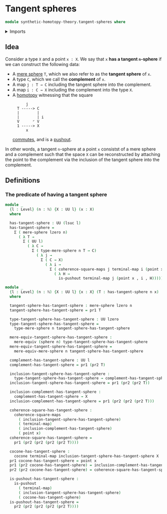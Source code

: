# Tangent spheres

```agda
module synthetic-homotopy-theory.tangent-spheres where
```

<details><summary>Imports</summary>

```agda
open import elementary-number-theory.natural-numbers

open import foundation.commuting-squares-of-maps
open import foundation.dependent-pair-types
open import foundation.mere-equivalences
open import foundation.unit-type
open import foundation.universe-levels

open import synthetic-homotopy-theory.cocones-under-spans
open import synthetic-homotopy-theory.mere-spheres
open import synthetic-homotopy-theory.pushouts
open import synthetic-homotopy-theory.spheres
```

</details>

## Idea

Consider a type `X` and a point `x : X`. We say that `x` **has a tangent
`n`-sphere** if we can construct the following data:

- A [mere sphere](synthetic-homotopy-theory.mere-spheres.md) `T`, which we also
  refer to as the **tangent sphere** of `x`.
- A type `C`, which we call the **complement** of `x`.
- A map `j : T → C` including the tangent sphere into the complement.
- A map `i : C → X` including the complement into the type `X`.
- A [homotopy](foundation-core.homotopies.md) witnessing that the square
  ```text
        j
    T -----> C
    |        |
    |        | i
    V      ⌜ V
    1 -----> X
        x
  ```
  [commutes](foundation.commuting-squares-of-maps.md), and is a
  [pushout](synthetic-homotopy-theory.pushouts.md).

In other words, a tangent `n`-sphere at a point `x` consistst of a mere sphere
and a complement such that the space `X` can be reconstructed by attaching the
point to the complement via the inclusion of the tangent sphere into the
complement.

## Definitions

### The predicate of having a tangent sphere

```agda
module _
  {l : Level} (n : ℕ) {X : UU l} (x : X)
  where

  has-tangent-sphere : UU (lsuc l)
  has-tangent-sphere =
    Σ ( mere-sphere lzero n)
      ( λ T →
        Σ ( UU l)
          ( λ C →
            Σ ( type-mere-sphere n T → C)
              ( λ j →
                Σ ( C → X)
                  ( λ i →
                    Σ ( coherence-square-maps j terminal-map i (point x))
                      ( λ H →
                        is-pushout terminal-map j (point x , i , H))))))

module _
  {l : Level} (n : ℕ) {X : UU l} {x : X} (T : has-tangent-sphere n x)
  where

  tangent-sphere-has-tangent-sphere : mere-sphere lzero n
  tangent-sphere-has-tangent-sphere = pr1 T

  type-tangent-sphere-has-tangent-sphere : UU lzero
  type-tangent-sphere-has-tangent-sphere =
    type-mere-sphere n tangent-sphere-has-tangent-sphere

  mere-equiv-tangent-sphere-has-tangent-sphere :
    mere-equiv (sphere n) type-tangent-sphere-has-tangent-sphere
  mere-equiv-tangent-sphere-has-tangent-sphere =
    mere-equiv-mere-sphere n tangent-sphere-has-tangent-sphere

  complement-has-tangent-sphere : UU l
  complement-has-tangent-sphere = pr1 (pr2 T)

  inclusion-tangent-sphere-has-tangent-sphere :
    type-tangent-sphere-has-tangent-sphere → complement-has-tangent-sphere
  inclusion-tangent-sphere-has-tangent-sphere = pr1 (pr2 (pr2 T))

  inclusion-complement-has-tangent-sphere :
    complement-has-tangent-sphere → X
  inclusion-complement-has-tangent-sphere = pr1 (pr2 (pr2 (pr2 T)))

  coherence-square-has-tangent-sphere :
    coherence-square-maps
      ( inclusion-tangent-sphere-has-tangent-sphere)
      ( terminal-map)
      ( inclusion-complement-has-tangent-sphere)
      ( point x)
  coherence-square-has-tangent-sphere =
    pr1 (pr2 (pr2 (pr2 (pr2 T))))

  cocone-has-tangent-sphere :
    cocone terminal-map inclusion-tangent-sphere-has-tangent-sphere X
  pr1 cocone-has-tangent-sphere = point x
  pr1 (pr2 cocone-has-tangent-sphere) = inclusion-complement-has-tangent-sphere
  pr2 (pr2 cocone-has-tangent-sphere) = coherence-square-has-tangent-sphere

  is-pushout-has-tangent-sphere :
    is-pushout
      ( terminal-map)
      ( inclusion-tangent-sphere-has-tangent-sphere)
      ( cocone-has-tangent-sphere)
  is-pushout-has-tangent-sphere =
    pr2 (pr2 (pr2 (pr2 (pr2 T))))
```
